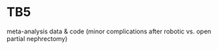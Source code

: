 # TB5
meta-analysis data &amp; code (minor complications after robotic vs. open partial nephrectomy)
